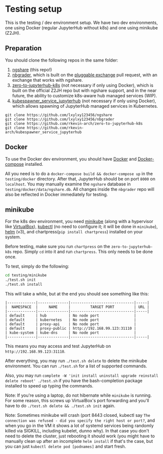 # Testing setup

This is the testing / dev environment setup. We have two dev environments, one using Docker (regular JupyterHub without k8s) and one using minikube (Z2JH).

## Preparation
You should clone the following repos in the same folder:
1. [ngshare](https://github.com/lxylxy123456/ngshare) (this repo!)
2. [nbgrader](https://github.com/lxylxy123456/nbgrader), which is built on the [pluggable exchange](https://github.com/jupyter/nbgrader/pull/1238) pull request, with an exchange that works with ngshare.
3. [zero-to-jupyterhub-k8s](https://github.com/rkevin-arch/zero-to-jupyterhub-k8s) (not necessary if only using Docker), which is built on the official Z2JH repo but with ngshare support, and in the near future, the ability to customize k8s-aware hub managed services (WIP).
4. [kubespawner_service_jupyterhub](https://github.com/rkevin-arch/kubespawner_service_jupyterhub) (not necessary if only using Docker), which allows spawning of JupyterHub managed services in Kubernetes.

```
git clone https://github.com/lxylxy123456/ngshare
git clone https://github.com/lxylxy123456/nbgrader
git clone https://github.com/rkevin-arch/zero-to-jupyterhub-k8s
git clone https://github.com/rkevin-arch/kubespawner_service_jupyterhub
```

## Docker
To use the Docker dev environment, you should have [Docker](https://docs.docker.com/install/) and [Docker-compose](https://docs.docker.com/compose/install/) installed.

All you need is to do a `docker-compose build && docker-compose up` in the `testing/docker` directory. After that, JupyterHub should be on port `8000` on `localhost`. You may manually examine the `ngshare` database in `testing/docker/data/ngshare.db`. All changes inside the `nbgrader` repo will also be reflected in Docker immediately for testing.

## minikube

For the k8s dev environment, you need [minikube](https://kubernetes.io/docs/tasks/tools/install-minikube/) (along with a hypervisor like [VirtualBox](https://www.virtualbox.org/wiki/Downloads)), [kubectl](https://kubernetes.io/docs/tasks/tools/install-kubectl/) (no need to configure it; it will be done in `minikube`), [helm](https://helm.sh/docs/intro/install/) (v3), and chartpress(`pip install chartpress`) installed on your system.

Before testing, make sure you run `chartpress` on the `zero-to-jupyterhub-k8s` repo. Simply `cd` into it and run `chartpress`. This only needs to be done once.

To test, simply do the following:
```sh
cd testing/minikube
./test.sh init
./test.sh install
```
This will take a while, but at the end you should see something like this:
```
|-------------|--------------|-----------------------------|-----|
|  NAMESPACE  |     NAME     |         TARGET PORT         | URL |
|-------------|--------------|-----------------------------|-----|
| default     | hub          | No node port                |
| default     | kubernetes   | No node port                |
| default     | proxy-api    | No node port                |
| default     | proxy-public | http://192.168.99.123:31110 |
| kube-system | kube-dns     | No node port                |
|-------------|--------------|-----------------------------|-----|
```
This means you may access and test JupyterHub on `http://192.168.99.123:31110`.

After everything, you may run `./test.sh delete` to delete the minikube environment. You can run `./test.sh` for a list of supported commands.

Also, you may run `complete -W 'init install uninstall upgrade reinstall delete reboot' ./test.sh` if you have the bash-completion package installed to speed up typing the commands.

Note: If you're using a laptop, do not hibernate while `minikube` is running. For some reason, this screws up VirtualBox's port forwarding and you'll have to do `./test.sh delete && ./test.sh init` again.

Note: Sometimes minikube will crash (port 8443 closed, kubectl say `The connection was refused - did you specify the right host or port?`, and when you go in the VM it shows a lot of systemd services being randomly killed via SIGKILL, including kubelet, dunno why). In that case you don't need to delete the cluster, just rebooting it should work (you might have to manually clean up after an incomplete `helm install` if that's the case, but you can just `kubectl delete pod [podnames]` and start fresh.
